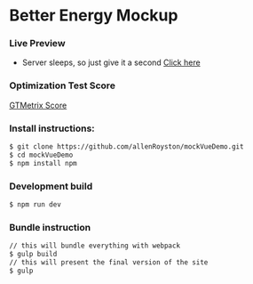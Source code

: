 # Better Energy Mockup

### Live Preview
* Server sleeps, so just give it a second
[Click here](https://vue-mock-energycompany.herokuapp.com/)

### Optimization Test Score
[GTMetrix Score](https://gtmetrix.com/reports/vue-mock-energycompany.herokuapp.com/TCiNZNIo)

### Install instructions:
```sh
$ git clone https://github.com/allenRoyston/mockVueDemo.git
$ cd mockVueDemo
$ npm install npm
```

### Development build
```sh
$ npm run dev
```

### Bundle instruction
```sh
// this will bundle everything with webpack
$ gulp build
// this will present the final version of the site
$ gulp
```
